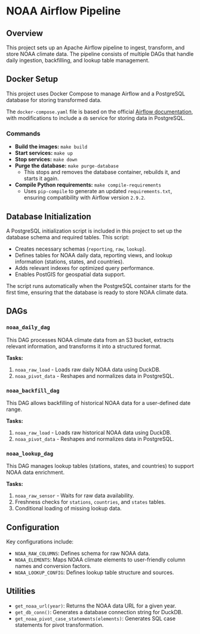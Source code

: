 # NOAA Airflow Pipeline

## Overview
This project sets up an Apache Airflow pipeline to ingest, transform, and store NOAA climate data. The pipeline consists of multiple DAGs that handle daily ingestion, backfilling, and lookup table management.

## Docker Setup
This project uses Docker Compose to manage Airflow and a PostgreSQL database for storing transformed data.

The `docker-compose.yaml` file is based on the official [Airflow documentation](https://airflow.apache.org/docs/apache-airflow/stable/howto/docker-compose/index.html#fetching-docker-compose-yaml), with modifications to include a `db` service for storing data in PostgreSQL.

### Commands
- **Build the images:** `make build`
- **Start services:** `make up`
- **Stop services:** `make down`
- **Purge the database:** `make purge-database`
  - This stops and removes the database container, rebuilds it, and starts it again.
- **Compile Python requirements:** `make compile-requirements`
  - Uses `pip-compile` to generate an updated `requirements.txt`, ensuring compatibility with Airflow version `2.9.2`.

## Database Initialization
A PostgreSQL initialization script is included in this project to set up the database schema and required tables. This script:
- Creates necessary schemas (`reporting`, `raw`, `lookup`).
- Defines tables for NOAA daily data, reporting views, and lookup information (stations, states, and countries).
- Adds relevant indexes for optimized query performance.
- Enables PostGIS for geospatial data support.

The script runs automatically when the PostgreSQL container starts for the first time, ensuring that the database is ready to store NOAA climate data.

## DAGs

### `noaa_daily_dag`
This DAG processes NOAA climate data from an S3 bucket, extracts relevant information, and transforms it into a structured format.

**Tasks:**
1. `noaa_raw_load` - Loads raw daily NOAA data using DuckDB.
2. `noaa_pivot_data` - Reshapes and normalizes data in PostgreSQL.

### `noaa_backfill_dag`
This DAG allows backfilling of historical NOAA data for a user-defined date range.

**Tasks:**
1. `noaa_raw_load` - Loads raw historical NOAA data using DuckDB.
2. `noaa_pivot_data` - Reshapes and normalizes data in PostgreSQL.

### `noaa_lookup_dag`
This DAG manages lookup tables (stations, states, and countries) to support NOAA data enrichment.

**Tasks:**
1. `noaa_raw_sensor` - Waits for raw data availability.
2. Freshness checks for `stations`, `countries`, and `states` tables.
3. Conditional loading of missing lookup data.

## Configuration
Key configurations include:
- `NOAA_RAW_COLUMNS`: Defines schema for raw NOAA data.
- `NOAA_ELEMENTS`: Maps NOAA climate elements to user-friendly column names and conversion factors.
- `NOAA_LOOKUP_CONFIG`: Defines lookup table structure and sources.

## Utilities
- `get_noaa_url(year)`: Returns the NOAA data URL for a given year.
- `get_db_conn()`: Generates a database connection string for DuckDB.
- `get_noaa_pivot_case_statements(elements)`: Generates SQL case statements for pivot transformation.